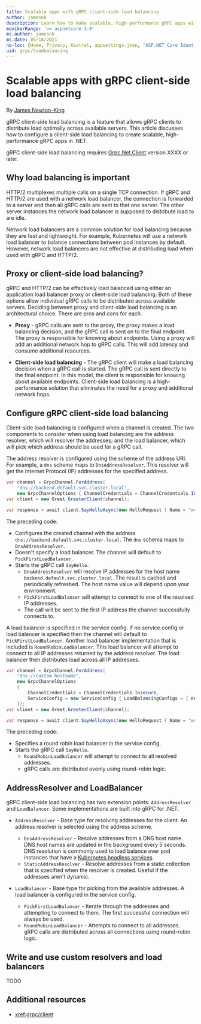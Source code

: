 ```yaml
---
title: Scalable apps with gRPC client-side load balancing
author: jamesnk
description: Learn how to make scalable, high-performance gRPC apps with client-side load balancing in .NET.
monikerRange: '>= aspnetcore-3.0'
ms.author: jamesnk
ms.date: 05/18/2021
no-loc: [Home, Privacy, Kestrel, appsettings.json, "ASP.NET Core Identity", cookie, Cookie, Blazor, "Blazor Server", "Blazor WebAssembly", "Identity", "Let's Encrypt", Razor, SignalR]
uid: grpc/loadbalancing
---
```

# Scalable apps with gRPC client-side load balancing

By [James Newton-King](https://twitter.com/jamesnk)

gRPC client-side load balancing is a feature that allows gRPC clients to distribute load optimally across available servers. This article discusses how to configure a client-side load balancing to create scalable, high-performance gRPC apps in .NET.

gRPC client-side load balancing requires [Grpc.Net.Client](https://www.nuget.org/packages/Grpc.Net.Client) version XXXX or later.

## Why load balancing is important

HTTP/2 multiplexes multiple calls on a single TCP connection. If gRPC and HTTP/2 are used with a network load balancer, the connection is forwarded to a server and then all gRPC calls are sent to that one server. The other server instances the network load balancer is supposed to distribute load to are idle.

Network load balancers are a common solution for load balancing because they are fast and lightweight. For example, Kubernetes will use a network load balancer to balance connections between pod instances by default. However, network load balancers are not effective at distributing load when used with gRPC and HTTP/2.

## Proxy or client-side load balancing?

gRPC and HTTP/2 can be effectively load balanced using either an application load balancer proxy or client-side load balancing. Both of these options allow individual gRPC calls to be distributed across available servers. Deciding between proxy and client-side load balancing is an architectural choice. There are pros and cons for each.

* **Proxy** - gRPC calls are sent to the proxy, the proxy makes a load balancing decision, and the gRPC call is sent on to the final endpoint. The proxy is responsible for knowing about endpoints. Using a proxy will add an additional network hop to gRPC calls. This will add latency and consume additional resources.

* **Client-side load balancing** - The gRPC client will make a load balancing decision when a gRPC call is started. The gRPC call is sent directly to the final endpoint. In this model, the client is responsible for knowing about available endpoints. Client-side load balancing is a high-performance solution that eliminates the need for a proxy and additional network hops.

## Configure gRPC client-side load balancing

Client-side load balancing is configured when a channel is created. The two components to consider when using load balancing are the address resolver, which will resolver the addresses; and the load balancer, which will pick which address should be used for a gRPC call.

The address resolver is configured using the scheme of the address URI. For example, a `dns` scheme maps to `DnsAddressResolver`. This resolver will get the Internet Protocol (IP) addresses for the specified address.

```csharp
var channel = GrpcChannel.ForAddress(
    "dns://backend.default.svc.cluster.local",
    new GrpcChannelOptions { ChannelCredentials = ChannelCredentials.Insecure });
var client = new Greet.GreeterClient(channel);

var response = await client.SayHelloAsync(new HelloRequest { Name = "world" });
```

The preceding code:

* Configures the created channel with the address `dns://backend.default.svc.cluster.local`. The `dns` schema maps to `DnsAddressResolver`.
* Doesn't specify a load balancer. The channel will default to `PickFirstLoadBalancer`.
* Starts the gRPC call `SayHello`.
  * `DnsAddressResolver` will resolve IP addresses for the host name `backend.default.svc.cluster.local`. The result is cached and periodically refreshed. The host name value will depend upon your environment.
  * `PickFirstLoadBalancer` will attempt to connect to one of the resolved IP addresses.
  * The call will be sent to the first IP address the channel successfully connects to.

A load balancer is specified in the service config. If no service config or load balancer is specified then the channel will default to `PickFirstLoadBalancer`. Another load balancer implementation that is included is `RoundRobinLoadBalancer`. This load balancer will attempt to connect to all IP addresses returned by the address resolver. The load balancer then distributes load across all IP addresses.

```csharp
var channel = GrpcChannel.ForAddress(
    "dns://custom-hostname",
    new GrpcChannelOptions
    {
        ChannelCredentials = ChannelCredentials.Insecure,
        ServiceConfig = new ServiceConfig { LoadBalancingConfigs = { new RoundRobinConfig() } }
    });
var client = new Greet.GreeterClient(channel);

var response = await client.SayHelloAsync(new HelloRequest { Name = "world" });
```

The preceding code:

* Specifies a round robin load balancer in the service config.
* Starts the gRPC call `SayHello`.
  * `RoundRobinLoadBalancer` will attempt to connect to all resolved addresses.
  * gRPC calls are distributed evenly using round-robin logic.

## AddressResolver and LoadBalancer

gRPC client-side load balancing has two extension points: `AddressResolver` and `LoadBalancer`. Some implementations are built into gRPC for .NET.

* `AddressResolver` - Base type for resolving addresses for the client. An address resolver is selected using the address scheme.
  
  * `DnsAddressResolver` - Resolve addresses from a DNS host name. DNS host names are updated in the background every 5 seconds. DNS resolution is commonly used to load balance over pod instances that have a [Kubernetes headless services](https://kubernetes.io/docs/concepts/services-networking/service/#headless-services).
  * `StaticAddressResolver` - Resolve addresses from a static collection that is specified when the resolver is created. Useful if the addresses aren't dynamic.

* `LoadBalancer` - Base type for picking from the available addresses. A load balancer is configured in the service config.

  * `PickFirstLoadBalancer` - Iterate through the addresses and attempting to connect to them. The first successful connection will always be used.
  * `RoundRobinLoadBalancer` - Attempts to connect to all addresses. gRPC calls are distributed across all connections using round-robin logic.

## Write and use custom resolvers and load balancers

TODO

## Additional resources

* <xref:grpc/client>

